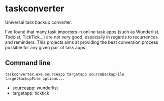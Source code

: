 # taskconverter
Universal task backup converter.

I've found that many task importers in online task apps (such as Wunderlist, Todoist, TickTick...) are not very good, especially in regards to recurrences and reminders. This projects aims at providing the best conversion process possible for any given pair of task apps.

## Command line
```
taskconverter.exe sourceapp targetapp sourceBackupFile targetBackupFile options...
```

* sourceapp: wunderlist
* targetapp: ticktick
